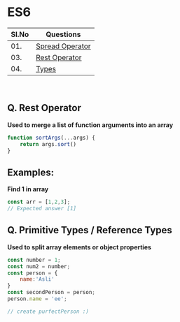 
# ES6


|Sl.No|  Questions                                                     |
|----|-----------------------------------------------------------------|
| 01.|[Spread Operator](#Array.prototype.map())|
| 03.|[Rest Operator](#Array.prototype.reduce())|
| 04.|[Types](#Array.prototype.map())|


<br/>

## Q. Rest Operator
**Used to merge a list of function arguments into an array**
```javascript
function sortArgs(...args) {
    return args.sort()
}
```
## Examples:
**Find 1 in array**
```javascript
const arr = [1,2,3];
// Expected answer [1]
```

## Q. Primitive Types / Reference Types

**Used to split array elements or object properties**
```javascript
const number = 1;
const num2 = number;
const person = {
    name:'Asli'
}
const secondPerson = person;
person.name = 'ee';

// create purfectPerson :)
```
